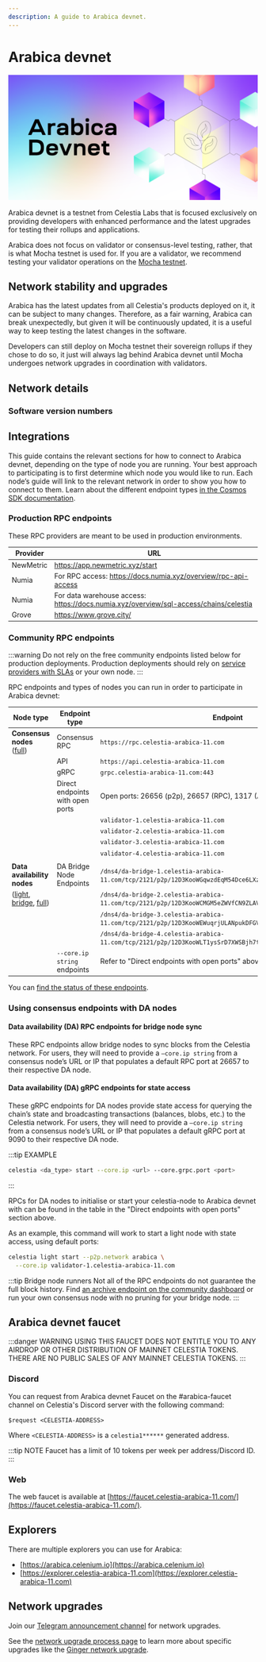 ```yaml
---
description: A guide to Arabica devnet.
---
```


# Arabica devnet

![arabica-devnet](/img/arabica-devnet.png)

Arabica devnet is a testnet from Celestia Labs that is focused
exclusively on providing developers with enhanced performance and
the latest upgrades for testing their rollups and applications.

Arabica does not focus on validator or consensus-level testing, rather,
that is what Mocha testnet is used for. If you are a validator, we
recommend testing your validator operations on the
[Mocha testnet](./mocha-testnet.md).

## Network stability and upgrades

Arabica has the latest updates from all Celestia's products deployed
on it, it can be subject to many changes. Therefore, as a fair warning,
Arabica can break unexpectedly, but given it will be continuously updated,
it is a useful way to keep testing the latest changes in the software.

Developers can still deploy on Mocha testnet their sovereign rollups if they
chose to do so, it just will always lag behind Arabica devnet until Mocha
undergoes network upgrades in coordination with validators.

## Network details

<!-- markdownlint-disable MD033 -->
<script setup>
import ArabicaVersionTags from '../.vitepress/components/ArabicaVersionTags.vue'
import ArabicaDevnetDetails from '../.vitepress/components/ArabicaDevnetDetails.vue'
import constants from "/.vitepress/constants/constants.js";
</script>

<ArabicaDevnetDetails />

### Software version numbers

<ArabicaVersionTags/>

## Integrations

This guide contains the relevant sections for how to connect to Arabica
devnet, depending on the type of node you are running. Your best
approach to participating is to first determine which node you would
like to run. Each node’s guide will link to the relevant network in
order to show you how to connect to them. Learn about the different
endpoint types [in the Cosmos SDK documentation](https://docs.cosmos.network/v0.50/learn/advanced/grpc_rest).

### Production RPC endpoints

<!-- markdownlint-disable MD013 -->
<!-- markdownlint-disable MD034 -->

These RPC providers are meant to be used in production environments.

| Provider | URL |
|--------|--------|
| NewMetric | <https://app.newmetric.xyz/start> |
| Numia | For RPC access: <https://docs.numia.xyz/overview/rpc-api-access> |
| Numia | For data warehouse access: <https://docs.numia.xyz/overview/sql-access/chains/celestia> |
| Grove | <https://www.grove.city/> |

### Community RPC endpoints

:::warning
Do not rely on the free community endpoints listed below
for production deployments. Production deployments should rely
on [service providers with SLAs](#production-rpc-endpoints) or
your own node.
:::

RPC endpoints and types of nodes you can run in order to participate in Arabica devnet:

<!-- markdownlint-disable MD013 -->

| Node type                                                                              | Endpoint type                    | Endpoint                                                                                                      |
| -------------------------------------------------------------------------------------- | -------------------------------- | ------------------------------------------------------------------------------------------------------------- |
| **Consensus nodes** ([full](../how-to-guides/consensus-node.md))                               | Consensus RPC                    | `https://rpc.celestia-arabica-11.com`                                                                         |
|                                                                                        | API                              | `https://api.celestia-arabica-11.com`                                                                         |
|                                                                                        | gRPC                             | `grpc.celestia-arabica-11.com:443`                                                                            |
|                                                                                        | Direct endpoints with open ports | Open ports: 26656 (p2p), 26657 (RPC), 1317 (API), 9090 (GRPC)                                                 |
|                                                                                        |                                  | `validator-1.celestia-arabica-11.com`                                                                         |
|                                                                                        |                                  | `validator-2.celestia-arabica-11.com`                                                                         |
|                                                                                        |                                  | `validator-3.celestia-arabica-11.com`                                                                         |
|                                                                                        |                                  | `validator-4.celestia-arabica-11.com`                                                                         |
|                                                                                        |                                  |                                                                                                               |
| **Data availability nodes**                                                            | DA Bridge Node Endpoints         | `/dns4/da-bridge-1.celestia-arabica-11.com/tcp/2121/p2p/12D3KooWGqwzdEqM54Dce6LXzfFr97Bnhvm6rN7KM7MFwdomfm4S` |
| ([light](./light-node.md), [bridge](./bridge-node.md), [full](./full-storage-node.md)) |                                  | `/dns4/da-bridge-2.celestia-arabica-11.com/tcp/2121/p2p/12D3KooWCMGM5eZWVfCN9ZLAViGfLUWAfXP5pCm78NFKb9jpBtua` |
|                                                                                        |                                  | `/dns4/da-bridge-3.celestia-arabica-11.com/tcp/2121/p2p/12D3KooWEWuqrjULANpukDFGVoHW3RoeUU53Ec9t9v5cwW3MkVdQ` |
|                                                                                        |                                  | `/dns4/da-bridge-4.celestia-arabica-11.com/tcp/2121/p2p/12D3KooWLT1ysSrD7XWSBjh7tU1HQanF5M64dHV6AuM6cYEJxMPk` |
|                                                                                        | `--core.ip string` endpoints     | Refer to "Direct endpoints with open ports" above                                                             |

<!-- markdownlint-enable MD013 -->

You can [find the status of these endpoints](https://celestia-tools.brightlystake.com/).

### Using consensus endpoints with DA nodes

#### Data availability (DA) RPC endpoints for bridge node sync

These RPC endpoints allow bridge nodes to sync blocks from the Celestia network.
For users, they will need to provide a `–core.ip string`
from a consensus node’s URL or IP that populates a default RPC port at 26657
to their respective DA node.

#### Data availability (DA) gRPC endpoints for state access

These gRPC endpoints for DA nodes provide state access for querying the
chain’s state and broadcasting transactions (balances, blobs, etc.) to the
Celestia network. For users, they will need to provide a `–core.ip string`
from a consensus node’s URL or IP that populates a default gRPC port at 9090
to their respective DA node.

:::tip EXAMPLE

```bash
celestia <da_type> start --core.ip <url> --core.grpc.port <port>
```

:::

RPCs for DA nodes to initialise or start your celestia-node to
Arabica devnet with can be found in the table in the
"Direct endpoints with open ports" section above.

As an example, this command will work to start a light node with
state access, using default ports:

```bash
celestia light start --p2p.network arabica \
  --core.ip validator-1.celestia-arabica-11.com
```

:::tip Bridge node runners
Not all of the RPC endpoints do not guarantee the full block history.
Find [an archive endpoint on the community dashboard](https://celestia-tools.brightlystake.com/)
or run your own consensus node with no pruning for
your bridge node.
:::

## Arabica devnet faucet

:::danger WARNING
USING THIS FAUCET DOES NOT ENTITLE YOU TO ANY AIRDROP OR OTHER DISTRIBUTION OF
MAINNET CELESTIA TOKENS. THERE ARE NO PUBLIC SALES OF ANY MAINNET CELESTIA
TOKENS.
:::

### Discord

You can request from Arabica devnet Faucet on the #arabica-faucet channel on
Celestia's Discord server with the following command:

```text
$request <CELESTIA-ADDRESS>
```

Where `<CELESTIA-ADDRESS>` is a `celestia1******` generated address.

:::tip NOTE
Faucet has a limit of 10 tokens per week per address/Discord ID.
:::

### Web

The web faucet is available at [https://faucet.celestia-arabica-11.com/](https://faucet.celestia-arabica-11.com/).

## Explorers

There are multiple explorers you can use for Arabica:

- [https://arabica.celenium.io](https://arabica.celenium.io)
- [https://explorer.celestia-arabica-11.com](https://explorer.celestia-arabica-11.com)

## Network upgrades

Join our [Telegram announcement channel](https://t.me/+smSFIA7XXLU4MjJh)
for network upgrades.

See the [network upgrade process page](./network-upgrade-process.md) to learn more
about specific upgrades like the [Ginger network upgrade](./network-upgrade-process.md#ginger-network-upgrade).
